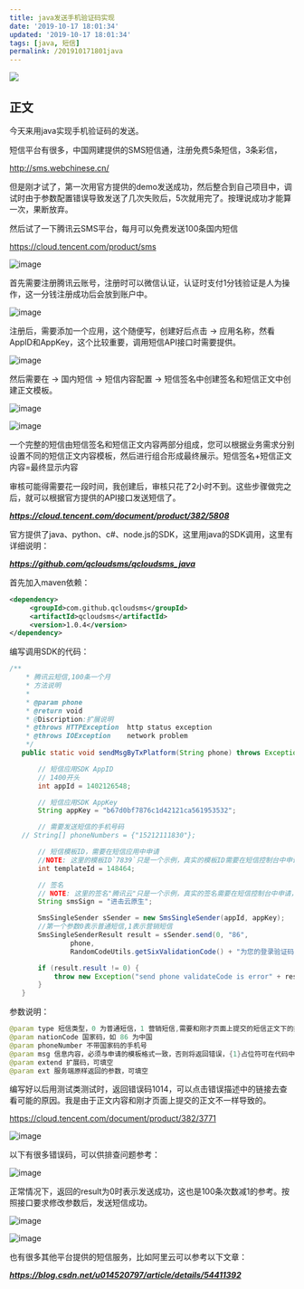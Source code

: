 ```yaml
---
title: java发送手机验证码实现
date: '2019-10-17 18:01:34'
updated: '2019-10-17 18:01:34'
tags: [java, 短信]
permalink: /201910171801java
---
```

![](https://img.hacpai.com/bing/20180526.jpg?imageView2/1/w/960/h/540/interlace/1/q/100)


## 正文
今天来用java实现手机验证码的发送。



短信平台有很多，中国网建提供的SMS短信通，注册免费5条短信，3条彩信，

http://sms.webchinese.cn/



但是刚才试了，第一次用官方提供的demo发送成功，然后整合到自己项目中，调试时由于参数配置错误导致发送了几次失败后，5次就用完了。按理说成功才能算一次，果断放弃。



然后试了一下腾讯云SMS平台，每月可以免费发送100条国内短信

https://cloud.tencent.com/product/sms

![image](https://cdn.jsdelivr.net/gh/smallersoup/jsDelivr-cdn@main/blog/artical/imgconvert-csdnimg/3a9ad5792abfb0bdc4265ae1ecb28ee0.png)

首先需要注册腾讯云账号，注册时可以微信认证，认证时支付1分钱验证是人为操作，这一分钱注册成功后会放到账户中。

![image](https://cdn.jsdelivr.net/gh/smallersoup/jsDelivr-cdn@main/blog/artical/imgconvert-csdnimg/df210c39f722853b5116b8638f81b7fd.png)

注册后，需要添加一个应用，这个随便写，创建好后点击 -> 应用名称，然看AppID和AppKey，这个比较重要，调用短信API接口时需要提供。

![image](https://cdn.jsdelivr.net/gh/smallersoup/jsDelivr-cdn@main/blog/artical/imgconvert-csdnimg/0cbc952633a7ce82c6525473ec4d361e.png)

然后需要在 -> 国内短信 -> 短信内容配置 -> 短信签名中创建签名和短信正文中创建正文模板。

![image](https://cdn.jsdelivr.net/gh/smallersoup/jsDelivr-cdn@main/blog/artical/imgconvert-csdnimg/3e0bfe93976a8a94ab00da403559de32.png)

![image](https://cdn.jsdelivr.net/gh/smallersoup/jsDelivr-cdn@main/blog/artical/imgconvert-csdnimg/03c504fce98ac8a476674bdcbcd745ef.png)

一个完整的短信由短信签名和短信正文内容两部分组成，您可以根据业务需求分别设置不同的短信正文内容模板，然后进行组合形成最终展示。短信签名+短信正文内容=最终显示内容

审核可能得需要花一段时间，我创建后，审核只花了2小时不到。这些步骤做完之后，就可以根据官方提供的API接口发送短信了。

***https://cloud.tencent.com/document/product/382/5808***

官方提供了java、python、c#、node.js的SDK，这里用java的SDK调用，这里有详细说明：

***https://github.com/qcloudsms/qcloudsms_java***

首先加入maven依赖：

```xml
<dependency>
     <groupId>com.github.qcloudsms</groupId>
     <artifactId>qcloudsms</artifactId>
     <version>1.0.4</version>
</dependency>
```

编写调用SDK的代码：

```java
/**
    * 腾讯云短信,100条一个月
    * 方法说明
    *
    * @param phone
    * @return void
    * @Discription:扩展说明
    * @throws HTTPException  http status exception
    * @throws IOException    network problem
    */
   public static void sendMsgByTxPlatform(String phone) throws Exception {

       // 短信应用SDK AppID
       // 1400开头
       int appId = 1402126548;

       // 短信应用SDK AppKey
       String appKey = "b67d0bf7876c1d42121ca561953532";

       // 需要发送短信的手机号码
   // String[] phoneNumbers = {"15212111830"};

       // 短信模板ID，需要在短信应用中申请
       //NOTE: 这里的模板ID`7839`只是一个示例，真实的模板ID需要在短信控制台中申请
       int templateId = 148464;

       // 签名
       // NOTE: 这里的签名"腾讯云"只是一个示例，真实的签名需要在短信控制台中申请，另外签名参数使用的是`签名内容`，而不是`签名ID`
       String smsSign = "进击云原生";

       SmsSingleSender sSender = new SmsSingleSender(appId, appKey);
       //第一个参数0表示普通短信,1表示营销短信
       SmsSingleSenderResult result = sSender.send(0, "86",
               phone,
               RandomCodeUtils.getSixValidationCode() + "为您的登录验证码，请于" + 10 + "分钟内填写。如非本人操作，请忽略本短信。", "", "");

       if (result.result != 0) {
           throw new Exception("send phone validateCode is error" + result.errMsg);
       }
   }
```

参数说明：

```java
@param type 短信类型，0 为普通短信，1 营销短信,需要和刚才页面上提交的短信正文下的类型一致
@param nationCode 国家码，如 86 为中国
@param phoneNumber 不带国家码的手机号
@param msg 信息内容，必须与申请的模板格式一致，否则将返回错误，{1}占位符可在代码中用实际需要发送的值替换
@param extend 扩展码，可填空
@param ext 服务端原样返回的参数，可填空
```

编写好以后用测试类测试时，返回错误码1014，可以点击错误描述中的链接去查看可能的原因。我是由于正文内容和刚才页面上提交的正文不一样导致的。

https://cloud.tencent.com/document/product/382/3771

![image](https://cdn.jsdelivr.net/gh/smallersoup/jsDelivr-cdn@main/blog/artical/imgconvert-csdnimg/3fc1a9fde25229e2316ed7c8e9ab94cd.png)

以下有很多错误码，可以供排查问题参考：

![image](https://cdn.jsdelivr.net/gh/smallersoup/jsDelivr-cdn@main/blog/artical/imgconvert-csdnimg/689209fbf33e3dc477f3c2d5f391529a.png)

正常情况下，返回的result为0时表示发送成功，这也是100条次数减1的参考。按照接口要求修改参数后，发送短信成功。

![image](https://cdn.jsdelivr.net/gh/smallersoup/jsDelivr-cdn@main/blog/artical/imgconvert-csdnimg/1afff37046616de70990f639416014df.png)

![image](https://cdn.jsdelivr.net/gh/smallersoup/jsDelivr-cdn@main/blog/artical/imgconvert-csdnimg/f34ee2a0f6d75f3e4444d3f74fc95fad.png)

也有很多其他平台提供的短信服务，比如阿里云可以参考以下文章：

***https://blog.csdn.net/u014520797/article/details/54411392***
